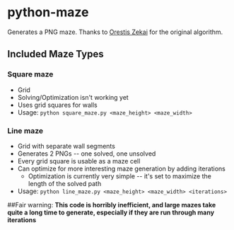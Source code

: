 # python-maze

Generates a PNG maze. Thanks to [Orestis Zekai](https://medium.com/swlh/fun-with-python-1-maze-generator-931639b4fb7e) for the original algorithm.

## Included Maze Types
### Square maze
 - Grid
 - Solving/Optimization isn't working yet
 - Uses grid squares for walls
 - Usage:
    `python square_maze.py <maze_height> <maze_width>`

### Line maze
- Grid with separate wall segments
- Generates 2 PNGs -- one solved, one unsolved
- Every grid square is usable as a maze cell
- Can optimize for more interesting maze generation by adding iterations
  - Optimization is currently very simple -- it's set to maximize the length of the solved path
- Usage:
  `python line_maze.py <maze_height> <maze_width> <iterations>`

##Fair warning: 
__This code is horribly inefficient, and large mazes take quite a long time to generate, especially if they are run through many iterations__ 
